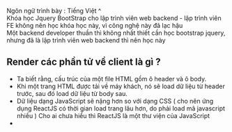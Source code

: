 Ngôn ngữ trình bày : Tiếng Việt ^  
Khóa học Jquery BootStrap cho lập trình viên web backend - lập trình viên FE không nên học khóa học này, vì công nghệ này đã lạc hậu  
Một backend developer thuần thì không nhất thiết cần học bootstrap jquery, nhưng đã là lập trình viên web backend thì nên học này  
## Render các phần tử về client là gì ?
- Ta biết rằng, cấu trúc của một file HTML gồm ô header và ô body.  
- Khi một trang HTML được tải về máy khách, nó sẽ load dữ liệu từ header trước, sau đó load dữ liệu từ body sau.
- Dữ liệu dạng JavaScript sẽ nặng hơn so với dạng CSS ( cho nên ứng dụng ReactJS có thời gian load trang lâu hơn, do phải load mã javascript nhiều ) 
Cho ai chưa hiểu thì ReactJS là một thư viện của JavaScript
- 
